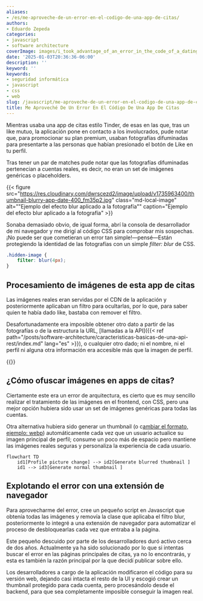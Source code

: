 ```yaml
---
aliases:
- /es/me-aproveche-de-un-error-en-el-codigo-de-una-app-de-citas/
authors:
- Eduardo Zepeda
categories:
- javascript
- software architecture
coverImage: images/i_took_advantage_of_an_error_in_the_code_of_a_dating_app.jpg
date: '2025-01-03T20:36:36-06:00'
description: ''
keyword: ''
keywords:
- seguridad informática
- javascript
- css
- web
slug: /javascript/me-aproveche-de-un-error-en-el-codigo-de-una-app-de-citas/
title: Me Aproveché De Un Error En El Código De Una App De Citas
---
```


Mientras usaba una app de citas estilo Tinder, de esas en las que, tras un like mutuo, la aplicación pone en contacto a los involucrados, pude notar que, para promocionar su plan premium, usaban fotografías difuminadas para presentarte a las personas que habían presionado el botón de Like en tu perfil.

Tras tener un par de matches pude notar que las fotografías difuminadas pertenecian a cuentas reales, es decir, no eran un set de imágenes genéricas o placeholders.

{{< figure src="https://res.cloudinary.com/dwrscezd2/image/upload/v1735963400/thumbnail-blurry-app-date-400_fm35p2.jpg" class="md-local-image" alt="\"Ejemplo del efecto blur aplicado a la fotografía\"" caption="Ejemplo del efecto blur aplicado a la fotografía" >}}

Sonaba demasiado obvio, de igual forma, abrí la consola de desarrollador de mi navegador y me dirigí al código CSS para comprobar mis sospechas. ¡No puede ser que cometieran un error tan simple!—pensé—Están protegiendo la identidad de las fotografías con un simple *filter: blur*  de CSS.

``` css
.hidden-image {
    filter: blur(4px);
}
```

## Procesamiento de imágenes de esta app de citas

Las imágenes reales eran servidas por el CDN de la aplicación y posteriormente aplicaban un filtro para ocultarlas, por lo que, para saber quien te había dado like, bastaba con remover el filtro. 

Desafortunadamente era imposible obtener otro dato a partir de las fotografías o de la estructura la URL, [llamadas a la API]({{< ref path="/posts/software-architecture/caracteristicas-basicas-de-una-api-rest/index.md" lang="es" >}}), o cualquier otro dado; ni el nombre, ni el perfil ni alguna otra información era accesible más que la imagen de perfil.

{{<ad>}}

## ¿Cómo ofuscar imágenes en apps de citas?

Ciertamente este era un error de arquitectura, es cierto que es muy sencillo realizar el tratamiento de las imágenes en el frontend, con CSS, pero una mejor opción hubiera sido usar un set de imágenes genéricas para todas las cuentas. 

Otra alternativa hubiera sido generar un thumbnail (o c[ambiar el formato, ejemplo: webp](/es/linux/como-convertir-jpg-a-webp-en-gnu-linux/)) automáticamente cada vez que un usuario actualice su imagen principal de perfil; consume un poco más de espacio pero mantiene las imágenes reales seguras y personaliza la experiencia de cada usuario.

``` mermaid
flowchart TD
    id1[Profile picture change] --> id2[Generate blurred thumbnail ]
    id1 --> id3[Generate normal thumbnail ]
```

## Explotando el error con una extensión de navegador

Para aprovecharme del error, cree un pequeño script en Javascript que obtenía todas las imágenes y removía la clase que aplicaba el filtro blur, posteriormente lo integré a una extensión de navegador para automatizar el proceso de desbloquearlas cada vez que entraba a la página.

Este pequeño descuido por parte de los desarrolladores duró activo cerca de dos años. Actualmente ya ha sido solucionado por lo que si intentas buscar el error en las páginas principales de citas, ya no lo encontrarás, y esta es también la razón principal por la que decidí publicar sobre ello.

Los desarrolladores a cargo de la aplicación modificaron el código para su versión web, dejando casi intacta el resto de la UI y escogió crear un thumbnail protegido para cada cuenta, pero procesándolo desde el backend, para que sea completamente imposible conseguir la imagen real.